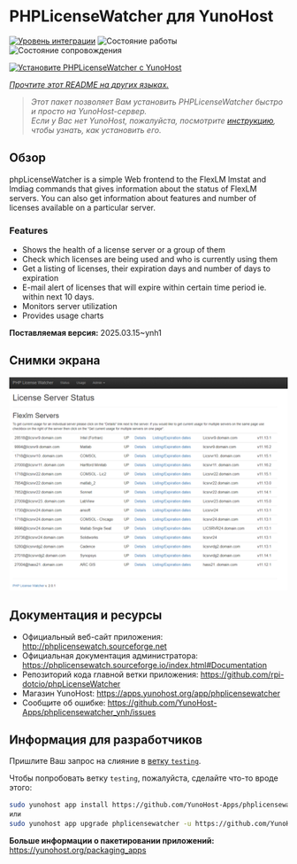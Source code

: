 <!--
Важно: этот README был автоматически сгенерирован <https://github.com/YunoHost/apps/tree/master/tools/readme_generator>
Он НЕ ДОЛЖЕН редактироваться вручную.
-->

# PHPLicenseWatcher для YunoHost

[![Уровень интеграции](https://apps.yunohost.org/badge/integration/phplicensewatcher)](https://ci-apps.yunohost.org/ci/apps/phplicensewatcher/)
![Состояние работы](https://apps.yunohost.org/badge/state/phplicensewatcher)
![Состояние сопровождения](https://apps.yunohost.org/badge/maintained/phplicensewatcher)

[![Установите PHPLicenseWatcher с YunoHost](https://install-app.yunohost.org/install-with-yunohost.svg)](https://install-app.yunohost.org/?app=phplicensewatcher)

*[Прочтите этот README на других языках.](./ALL_README.md)*

> *Этот пакет позволяет Вам установить PHPLicenseWatcher быстро и просто на YunoHost-сервер.*  
> *Если у Вас нет YunoHost, пожалуйста, посмотрите [инструкцию](https://yunohost.org/install), чтобы узнать, как установить его.*

## Обзор

phpLicenseWatcher is a simple Web frontend to the FlexLM lmstat and lmdiag commands that gives information about the status of FlexLM servers. You can also get information about features and number of licenses available on a particular server.

### Features

- Shows the health of a license server or a group of them
- Check which licenses are being used and who is currently using them
- Get a listing of licenses, their expiration days and number of days to expiration
- E-mail alert of licenses that will expire within certain time period ie. within next 10 days.
- Monitors server utilization
- Provides usage charts


**Поставляемая версия:** 2025.03.15~ynh1

## Снимки экрана

![Снимок экрана PHPLicenseWatcher](./doc/screenshots/screenshot1.png)

## Документация и ресурсы

- Официальный веб-сайт приложения: <http://phplicensewatch.sourceforge.net>
- Официальная документация администратора: <https://phplicensewatch.sourceforge.io/index.html#Documentation>
- Репозиторий кода главной ветки приложения: <https://github.com/rpi-dotcio/phpLicenseWatcher>
- Магазин YunoHost: <https://apps.yunohost.org/app/phplicensewatcher>
- Сообщите об ошибке: <https://github.com/YunoHost-Apps/phplicensewatcher_ynh/issues>

## Информация для разработчиков

Пришлите Ваш запрос на слияние в [ветку `testing`](https://github.com/YunoHost-Apps/phplicensewatcher_ynh/tree/testing).

Чтобы попробовать ветку `testing`, пожалуйста, сделайте что-то вроде этого:

```bash
sudo yunohost app install https://github.com/YunoHost-Apps/phplicensewatcher_ynh/tree/testing --debug
или
sudo yunohost app upgrade phplicensewatcher -u https://github.com/YunoHost-Apps/phplicensewatcher_ynh/tree/testing --debug
```

**Больше информации о пакетировании приложений:** <https://yunohost.org/packaging_apps>
